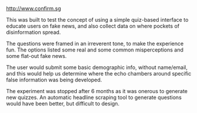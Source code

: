 http://www.confirm.sg

This was built to test the concept of using a simple quiz-based interface to educate users on fake news, and also collect data on where pockets of disinformation spread. 

The questions were framed in an irreverent tone, to make the experience fun. The options listed some real and some common misperceptions and some flat-out fake news.

The user would submit some basic demographic info, without name/email, and this would help us determine where the echo chambers around specific false information was being developed.

The experiment was stopped after 6 months as it was onerous to generate new quizzes. An automatic headline scraping tool to generate questions would have been better, but difficult to design.
